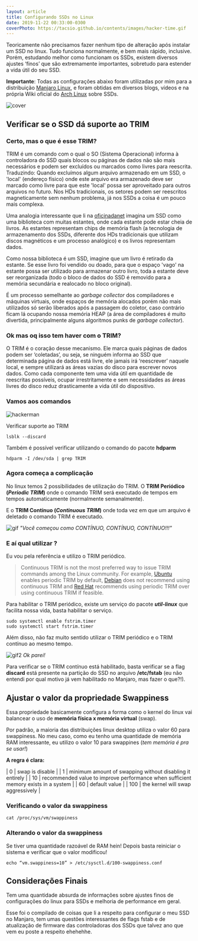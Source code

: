 ```yaml
---
layout: article
title: Configurando SSDs no Linux
date: 2019-11-22 00:33:00-0300
coverPhoto: https://tacsio.github.io/contents/images/hacker-time.gif
---
```


Teoricamente não precisamos fazer nenhum tipo de alteração após instalar um SSD no linux. Tudo funciona normalmente, e bem mais rápido, inclusive.  Porém, estudando melhor como funcionam os SSDs, existem diversos ajustes ‘finos’ que são extremamente importantes, sobretudo para estender a vida útil do seu SSD.

**Importante**: Todas as configurações abaixo foram utilizadas por mim para a distribuição [Manjaro Linux](https://manjaro.org/), e foram obtidas em diversos blogs, vídeos e na própria Wiki oficial do [Arch Linux](https://wiki.archlinux.org/index.php/Solid_state_drive) sobre SSDs.

![cover][cover]

## Verificar se o SSD dá suporte ao TRIM

### Certo, mas o que é esse TRIM?

TRIM é um comando com o qual o SO (Sistema Operacional) informa à controladora do SSD quais blocos ou páginas de dados não são mais necessários e podem ser excluídos ou marcados como livres para reescrita. Traduzindo: Quando excluímos algum arquivo armazenado em um SSD, o 'local' (endereço físico) onde este arquivo era armazenado deve ser marcado como livre para que este 'local' possa ser aproveitado para outros arquivos no futuro. Nos HDs tradicionais, os setores podem ser reescritos magneticamente sem nenhum problema, já nos SSDs a coisa é um pouco mais complexa.

Uma analogia interessante que li na [oficinadanet](https://www.oficinadanet.com.br/hardware/27926-o-que-e-trim-e-como-ativa-lo-em-seu-ssd) imagina um SSD como uma biblioteca com muitas estantes, onde cada estante pode estar cheia de livros. As estantes representam chips de memória flash (a tecnologia de armazenamento dos SSDs, diferente dos HDs tradicionais que utilizam discos magnéticos e um processo analógico) e os livros representam dados.

Como nossa biblioteca é um SSD, imagine que um livro é retirado da estante. Se esse livro foi vendido ou doado, para que o espaço 'vago' na estante possa ser utilizado para armazenar outro livro, toda a estante deve ser reorganizada (todo o bloco de dados do SSD é removido para a memória secundária e realocado no bloco original).

É um processo semelhante ao *garbage collector* dos compiladores e máquinas virtuais, onde espaços de memória alocados porém não mais utilizados só serão liberados após a passagem do coletor, caso contrário ficam lá ocupando nossa memória HEAP (a área de compiladores é muito divertida, principalmente alguns algoritmos punks de *garbage collector*).

### Ok mas oq isso tem haver com o TRIM?

O TRIM é o coração desse mecanismo. Ele marca quais páginas de dados podem ser ‘coletadas’, ou seja, se ninguém informa ao SSD que determinada página de dados está livre, ele jamais irá ‘reescrever’ naquele local, e sempre utilizará as áreas vazias do disco para escrever novos dados. Como cada componente tem uma vida útil em quantidade de reescritas possíveis, ocupar irrestritamente e sem necessidades as áreas livres do disco reduz drasticamente a vida útil do dispositivo.

### Vamos aos comandos

![hackerman][hackerman]

Verificar suporte ao TRIM
```
lsblk --discard
```

Também é possível verificar utilizando o comando do pacote **hdparm**
```
hdparm -I /dev/sda | grep TRIM
```

### Agora começa a complicação

No linux temos 2 possibilidades de utilização do TRIM.
O **TRIM Periódico (*Periodic TRIM*)** onde o comando TRIM será executado de tempos em tempos automaticamente (normalmente semanalmente).

E o **TRIM Contínuo (*Continuous TRIM*)** onde toda vez em que um arquivo é deletado o comando TRIM é executado.

![gif][gif]
*"Você começou como CONTÍNUO, CONTÍNUO, CONTÍNUO!!!"*

### E aí qual utilizar ?

Eu vou pela referência e utilizo o TRIM periódico.

> Continuous TRIM is not the most preferred way to issue TRIM commands among the Linux community.
> For example, [Ubuntu]((https://askubuntu.com/questions/1034169/is-trim-enabled-on-my-ubuntu-18-04-installation)) enables periodic TRIM by default,
> [Debian](https://wiki.debian.org/SSDOptimization#Mounting_SSD_filesystems) does not recommend using continuous TRIM and
> [Red Hat](https://access.redhat.com/documentation/en-US/Red_Hat_Enterprise_Linux/7/html/Storage_Administration_Guide/ch02s04.html) recommends using periodic TRIM over using continuous TRIM if feasible.

Para habilitar o TRIM periódico, existe um serviço do pacote ***util-linux*** que facilita nossa vida, basta habilitar o serviço.

```
sudo systemctl enable fstrim.timer
sudo systemctl start fstrim.timer
```

Além disso, não faz muito sentido utilizar o TRIM periódico e o TRIM contínuo ao mesmo tempo.

![gif2][gif2]
*Ok parei!*

Para verificar se o TRIM contínuo está habilitado, basta verificar se a flag **discard** está presente na partição do SSD no arquivo **/etc/fstab** (eu não entendi por qual motivo já vem habilitado no Manjaro, mas fazer o que?!).

## Ajustar o valor da propriedade Swappiness

Essa propriedade basicamente configura a forma como o kernel do linux vai balancear o uso de **memória física x memória virtual** (swap).

Por padrão, a maioria das distribuições linux desktop utiliza o valor 60 para swappiness. No meu caso, como eu tenho uma quantidade de memória RAM interessante, eu utilizo o valor 10 para swappines (*tem memória é pra se usar!*)

**A regra é clara:**

| 0   | swap is disable                                                                    |
| 1   | minimum amount of swapping without disabling it entirely                           |
| 10  | recommended value to improve performance when sufficient memory exists in a system |
| 60  | default value                                                                      |
| 100 | the kernel will swap aggressively                                                  |


### Verificando o valor da swappiness

```
cat /proc/sys/vm/swappiness
```

### Alterando o valor da swappiness

Se tiver uma quantidade razoável de RAM hein!
Depois basta reiniciar o sistema e verificar que o valor modificou!

```
echo “vm.swappiness=10” > /etc/sysctl.d/100-swappiness.conf
```

## Considerações Finais

Tem uma quantidade absurda de informações sobre ajustes finos de configurações do linux para SSDs e melhoria de performance em geral.

Esse foi o compilado de coisas que li a respeito para configurar o meu SSD no Manjaro, tem umas questões interessantes de flags fstab e de atualização de firmware das controladoras dos SSDs que talvez ano que vem eu poste a respeito ehehehhe.



[cover]: https://tacsio.github.io/contents/images/2019/manjaro.png
[gif]: https://tacsio.github.io/contents/images/2019/continuo.gif
[gif2]: https://tacsio.github.io/contents/images/2019/continuo2.gif
[hackerman]: https://tacsio.github.io/contents/images/hacker.gif
